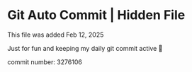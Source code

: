 # Git Auto Commit | Hidden File

This file was added Feb 12, 2025

Just for fun and keeping my daily git commit active 🤪

commit number: 3276106
